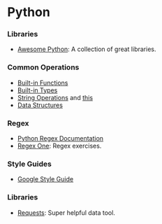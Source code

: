 # Python
### Libraries
* [Awesome Python](https://awesome-python.com/#algorithms-and-design-patterns): A collection of great libraries.
### Common Operations
* [Built-in Functions](https://docs.python.org/2/library/functions.html)
* [Built-in Types](https://docs.python.org/2/library/stdtypes.html)
* [String Operations](https://docs.python.org/2.6/library/string.html) and [this](http://www.linuxtopia.org/online_books/programming_books/python_programming/python_ch14s07.html)
* [Data Structures](https://docs.python.org/2/tutorial/datastructures.html)
### Regex
* [Python Regex Documentation](https://docs.python.org/2/library/re.html)
* [Regex One](https://regexone.com/): Regex exercises.
### Style Guides
* [Google Style Guide](http://google.github.io/styleguide/pyguide.html)
### Libraries
* [Requests](http://docs.python-requests.org/en/master/): Super helpful data tool.
